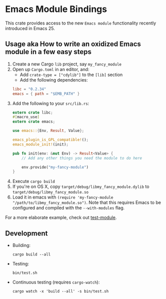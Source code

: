 Emacs Module Bindings
====

This crate provides access to the new `Emacs module` functionality recently
introduced in Emacs 25.

Usage aka How to write an oxidized Emacs module in a few easy steps
----
1. Create a new Cargo `lib` project, say `my_fancy_module`
2. Open up `Cargo.toml` in an editor, and:
   * Add `crate-type = ["cdylib"]` to the `[lib]` section
   * Add the following dependencies:
   ```` toml
   libc = "0.2.34"
   emacs = { path = "$EMB_PATH" }
   ````
3. Add the following to your `src/lib.rs`:
   ```` Rust
   extern crate libc;
   #[macro_use]
   extern crate emacs;

   use emacs::{Env, Result, Value};

   emacs_plugin_is_GPL_compatible!();
   emacs_module_init!(init);

   pub fn init(env: &mut Env) -> Result<Value> {
       // Add any other things you need the module to do here

       env.provide("my-fancy-module")
   }
   ````
4. Execute `cargo build`
5. If you're on OS X, copy `target/debug/libmy_fancy_module.dylib`
    to `target/debug/libmy_fancy_module.so`
6. Load it in emacs with `(require 'my-fancy-module "/path/to/libmy_fancy_module.so")`.
   Note that this requires Emacs to be configured and compiled with
   the `--with-modules` flag.

For a more elaborate example, check out [test-module](test-module).

Development
----
- Building:
    ````shell
    cargo build --all
    ````
- Testing:
    ````shell
    bin/test.sh
    ````
- Continuous testing (requires `cargo-watch`):
    ````shell
    cargo watch -x 'build --all' -s bin/test.sh
    ````
